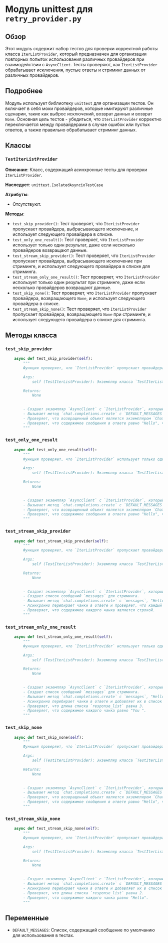# Модуль unittest для `retry_provider.py`

## Обзор

Этот модуль содержит набор тестов для проверки корректной работы класса `IterListProvider`, который предназначен для организации повторных попыток использования различных провайдеров при взаимодействии с `AsyncClient`. Тесты проверяют, как `IterListProvider` обрабатывает исключения, пустые ответы и стриминг данных от различных провайдеров.

## Подробнее

Модуль использует библиотеку `unittest` для организации тестов. Он включает в себя моки провайдеров, которые имитируют различные сценарии, такие как выброс исключений, возврат данных и возврат `None`. Основная цель тестов - убедиться, что `IterListProvider` корректно переключается между провайдерами в случае ошибок или пустых ответов, а также правильно обрабатывает стриминг данных.

## Классы

### `TestIterListProvider`

**Описание**: Класс, содержащий асинхронные тесты для проверки `IterListProvider`.

**Наследует**: `unittest.IsolatedAsyncioTestCase`

**Атрибуты**:
- Отсутствуют.

**Методы**:
- `test_skip_provider()`: Тест проверяет, что `IterListProvider` пропускает провайдера, выбрасывающего исключение, и использует следующего провайдера в списке.
- `test_only_one_result()`: Тест проверяет, что `IterListProvider` использует только один результат, даже если несколько провайдеров возвращают данные.
- `test_stream_skip_provider()`: Тест проверяет, что `IterListProvider` пропускает провайдера, выбрасывающего исключение при стриминге, и использует следующего провайдера в списке для стриминга.
- `test_stream_only_one_result()`: Тест проверяет, что `IterListProvider` использует только один результат при стриминге, даже если несколько провайдеров возвращают данные.
- `test_skip_none()`: Тест проверяет, что `IterListProvider` пропускает провайдера, возвращающего `None`, и использует следующего провайдера в списке.
- `test_stream_skip_none()`: Тест проверяет, что `IterListProvider` пропускает провайдера, возвращающего `None` при стриминге, и использует следующего провайдера в списке для стриминга.

## Методы класса

### `test_skip_provider`

```python
    async def test_skip_provider(self):
        """
        Функция проверяет, что `IterListProvider` пропускает провайдера, выбрасывающего исключение, и использует следующего провайдера в списке.

        Args:
            self (TestIterListProvider): Экземпляр класса `TestIterListProvider`.

        Returns:
            None

        
        - Создает экземпляр `AsyncClient` с `IterListProvider`, который содержит `RaiseExceptionProviderMock` (который выбрасывает исключение) и `YieldProviderMock` (который возвращает данные).
        - Вызывает метод `chat.completions.create` с `DEFAULT_MESSAGES` и пустой строкой.
        - Проверяет, что возвращенный объект является экземпляром `ChatCompletion`.
        - Проверяет, что содержимое сообщения в ответе равно "Hello", что указывает на то, что был использован `YieldProviderMock`.
        """
```

### `test_only_one_result`

```python
    async def test_only_one_result(self):
        """
        Функция проверяет, что `IterListProvider` использует только один результат, даже если несколько провайдеров возвращают данные.

        Args:
            self (TestIterListProvider): Экземпляр класса `TestIterListProvider`.

        Returns:
            None

        
        - Создает экземпляр `AsyncClient` с `IterListProvider`, который содержит два экземпляра `YieldProviderMock` (оба возвращают данные).
        - Вызывает метод `chat.completions.create` с `DEFAULT_MESSAGES` и пустой строкой.
        - Проверяет, что возвращенный объект является экземпляром `ChatCompletion`.
        - Проверяет, что содержимое сообщения в ответе равно "Hello", что указывает на то, что был использован первый `YieldProviderMock`.
        """
```

### `test_stream_skip_provider`

```python
    async def test_stream_skip_provider(self):
        """
        Функция проверяет, что `IterListProvider` пропускает провайдера, выбрасывающего исключение при стриминге, и использует следующего провайдера в списке для стриминга.

        Args:
            self (TestIterListProvider): Экземпляр класса `TestIterListProvider`.

        Returns:
            None

        
        - Создает экземпляр `AsyncClient` с `IterListProvider`, который содержит `AsyncRaiseExceptionProviderMock` (который выбрасывает исключение асинхронно) и `YieldProviderMock` (который возвращает данные).
        - Создает список сообщений `messages` для стриминга.
        - Вызывает метод `chat.completions.create` с `messages`, "Hello" и `stream=True`.
        - Асинхронно перебирает чанки в ответе и проверяет, что каждый чанк является экземпляром `ChatCompletionChunk`.
        - Проверяет, что содержимое каждого чанка является строкой.
        """
```

### `test_stream_only_one_result`

```python
    async def test_stream_only_one_result(self):
        """
        Функция проверяет, что `IterListProvider` использует только один результат при стриминге, даже если несколько провайдеров возвращают данные.

        Args:
            self (TestIterListProvider): Экземпляр класса `TestIterListProvider`.

        Returns:
            None

        
        - Создает экземпляр `AsyncClient` с `IterListProvider`, который содержит два экземпляра `YieldProviderMock` (оба возвращают данные).
        - Создает список сообщений `messages` для стриминга.
        - Вызывает метод `chat.completions.create` с `messages`, "Hello", `stream=True` и `max_tokens=2`.
        - Асинхронно перебирает чанки в ответе и добавляет их в список `response_list`.
        - Проверяет, что длина списка `response_list` равна 3.
        - Проверяет, что содержимое каждого чанка равно "You ".
        """
```

### `test_skip_none`

```python
    async def test_skip_none(self):
        """
        Функция проверяет, что `IterListProvider` пропускает провайдера, возвращающего `None`, и использует следующего провайдера в списке.

        Args:
            self (TestIterListProvider): Экземпляр класса `TestIterListProvider`.

        Returns:
            None

        
        - Создает экземпляр `AsyncClient` с `IterListProvider`, который содержит `YieldNoneProviderMock` (который возвращает `None`) и `YieldProviderMock` (который возвращает данные).
        - Вызывает метод `chat.completions.create` с `DEFAULT_MESSAGES` и пустой строкой.
        - Проверяет, что возвращенный объект является экземпляром `ChatCompletion`.
        - Проверяет, что содержимое сообщения в ответе равно "Hello", что указывает на то, что был использован `YieldProviderMock`.
        """
```

### `test_stream_skip_none`

```python
    async def test_stream_skip_none(self):
        """
        Функция проверяет, что `IterListProvider` пропускает провайдера, возвращающего `None` при стриминге, и использует следующего провайдера в списке для стриминга.

        Args:
            self (TestIterListProvider): Экземпляр класса `TestIterListProvider`.

        Returns:
            None

        
        - Создает экземпляр `AsyncClient` с `IterListProvider`, который содержит `YieldNoneProviderMock` (который возвращает `None`) и `YieldProviderMock` (который возвращает данные).
        - Вызывает метод `chat.completions.create` с `DEFAULT_MESSAGES`, пустой строкой и `stream=True`.
        - Асинхронно перебирает чанки в ответе и добавляет их в список `response_list`.
        - Проверяет, что длина списка `response_list` равна 2.
        - Проверяет, что содержимое каждого чанка равно "Hello".
        """
```

## Переменные

- `DEFAULT_MESSAGES`: Список, содержащий сообщение по умолчанию для использования в тестах.